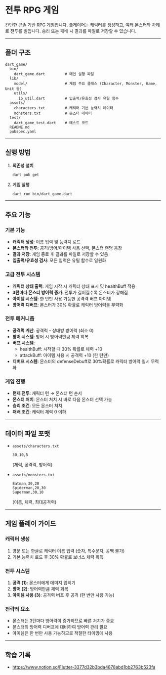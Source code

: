 # 전투 RPG 게임

간단한 콘솔 기반 RPG 게임입니다.
플레이어는 캐릭터를 생성하고, 여러 몬스터와 차례로 전투를 벌입니다.
승리 또는 패배 시 결과를 파일로 저장할 수 있습니다.

---

## 폴더 구조

```
dart_game/
  bin/
    dart_game.dart         # 메인 실행 파일
  lib/
    model/                 # 게임 주요 클래스 (Character, Monster, Game, Unit 등)
    utils/
      io_util.dart         # 입출력/유효성 검사 유틸 함수
  assets/
    characters.txt         # 캐릭터 기본 능력치 데이터
    monsters.txt           # 몬스터 데이터
  test/
    dart_game_test.dart    # 테스트 코드
  README.md
  pubspec.yaml
```

---

## 실행 방법

1. **의존성 설치**

   ```
   dart pub get
   ```

2. **게임 실행**
   ```
   dart run bin/dart_game.dart
   ```

---

## 주요 기능

### 기본 기능

- **캐릭터 생성**: 이름 입력 및 능력치 로드
- **몬스터와 전투**: 공격/방어/아이템 사용 선택, 몬스터 랜덤 등장
- **결과 저장**: 게임 종료 후 결과를 파일로 저장할 수 있음
- **입출력/유효성 검사**: 모든 입력은 유틸 함수로 일원화

### 고급 전투 시스템

- **캐릭터 상태 출력**: 게임 시작 시 캐릭터 상태 표시 및 healthBuff 적용
- **3턴마다 몬스터 방어력 증가**: 전투가 길어질수록 몬스터가 강해짐
- **아이템 시스템**: 한 번만 사용 가능한 공격력 버프 아이템
- **방어력 디버프**: 몬스터가 30% 확률로 캐릭터 방어력을 무력화

### 전투 메커니즘

- **공격력 계산**: 공격력 - 상대방 방어력 (최소 0)
- **방어 시스템**: 방어 시 방어력만큼 체력 회복
- **버프 시스템**:
  - healthBuff: 시작할 때 30% 확률로 체력 +10
  - attackBuff: 아이템 사용 시 공격력 +10 (한 턴만)
- **디버프 시스템**: 몬스터의 defenseDebuff로 30%확률로 캐릭터 방어력 일시 무력화

### 게임 진행

- **턴제 전투**: 캐릭터 턴 → 몬스터 턴 순서
- **몬스터 처치**: 몬스터 처치 시 바로 다음 몬스터 선택 가능
- **승리 조건**: 모든 몬스터 처치
- **패배 조건**: 캐릭터 체력 0 이하

---

## 데이터 파일 포맷

- `assets/characters.txt`

  ```
  50,10,5
  ```

  (체력, 공격력, 방어력)

- `assets/monsters.txt`
  ```
  Batman,30,20
  Spiderman,20,30
  Superman,30,10
  ```
  (이름, 체력, 최대공격력)

---

## 게임 플레이 가이드

### 캐릭터 생성

1. 영문 또는 한글로 캐릭터 이름 입력 (숫자, 특수문자, 공백 불가)
2. 기본 능력치 로드 후 30% 확률로 보너스 체력 획득

### 전투 시스템

1. **공격 (1)**: 몬스터에게 데미지 입히기
2. **방어 (2)**: 방어력만큼 체력 회복
3. **아이템 사용 (3)**: 공격력 버프 후 공격 (한 번만 사용 가능)

### 전략적 요소

- 몬스터는 3턴마다 방어력이 증가하므로 빠른 처치가 중요
- 몬스터의 방어력 디버프에 대비하여 방어력 관리 필요
- 아이템은 한 번만 사용 가능하므로 적절한 타이밍에 사용

---

## 학습 기록

- https://www.notion.so/Flutter-3377d32b3bda4878abd1bb2763b523fa
